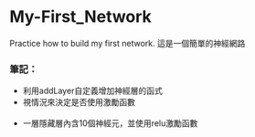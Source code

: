 # My-First_Network
Practice how to build my first network.
這是一個簡單的神經網路
<br>
<h3>筆記：</h3>
<ul>
  <li>利用addLayer自定義增加神經層的函式</li>
  <li>視情況來決定是否使用激勵函數</li>
  <li>一層隱藏層內含10個神經元，並使用relu激勵函數</li>
</ul>


